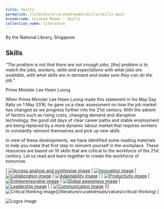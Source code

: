 ```yaml
---
title: Skills
permalink: /literature/curatedreads/skills/skills-main
breadcrumb: Curated Reads - Skills
collection_name: literature
---
```


By the National Library, Singapore

## **Skills**

_"The problem is not that there are not enough jobs; \[the\] problem is to match the jobs, workers, skills and expectations with what jobs are available, with what skills are in demand and make sure they can do the job."_

Prime Minister Lee Hsien Loong

When Prime Minister Lee Hsien Loong made this statement in his May Day Rally on 1 May 2016, he gave us a clear assessment on how the job market has changed as we progress further into the 21st century. With the advent of factors such as rising costs, changing demand and disruptive technology, the good old days of clear career paths and stable employment are being replaced by a more dynamic labour market that requires workers to constantly reinvent themselves and pick up new skills.
 

In view of these developments, we have identified some reading materials to help you make that first step to reinvent yourself in the workplace. These resources are based on 10 skills that are critical to the workforce of the 21st century. Let us read and learn together to create the workforce of tomorrow.

| [![Access analyse and synthesise image](/images/literature/curatedreads/skills/AAS-sqaure-2.jpg)](/literature/curatedreads/values/access-analyse-and-synthesise) | [![Innovation image](/images/literature/curatedreads/skills/Innovation-square-with-words.jpeg)](/literature/curatedreads/values/innovation) | [![Collaboration image](/images/literature/curatedreads/skills/Collaboration-square-with-words.jpeg)](/literature/curatedreads/values/collaboration) | [![Adaptability image](/images/literature/curatedreads/skills/Adaptability-square-with-words.jpeg)](/literature/curatedreads/values/adaptability) |
| [![Productivity image](/images/literature/curatedreads/skills/Productivity-square-with-words.jpeg)](/literature/curatedreads/values/productivity) | [![Entrepreneurship image](Entrepreneurship-square-with-words-768x768.jpeg)](/literature/curatedreads/values/entrepreneurship) | [![Global awareness image](/images/literature/curatedreads/skills/Global-Awareness-square-with-words.jpeg)](/literature/curatedreads/values/global-awareness) | [![Leadership image](/images/literature/curatedreads/skills/Leadership-square-22.jpeg)](/literature/curatedreads/values/leadership) | 
| [![Communication image](/images/literature/curatedreads/skills/Communication-banner-2-768x384.jpeg)](/literature/curatedreads/values/communication) |[] ![Critical thinking image](/images/literature/curatedreads/skills/Critical-Thinking-banner-with-words-2-768x384.jpeg)](/literature/curatedreads/values/critical-thinking) |

![Logos image](/images/literature/curatedreads/logos-updated.jpeg)
